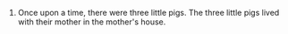1. Once upon a time, there were three little pigs.  The three little pigs lived with their mother in the mother's house.
